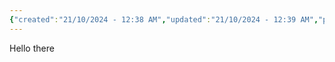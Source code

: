 ```yaml
---
{"created":"21/10/2024 - 12:38 AM","updated":"21/10/2024 - 12:39 AM","publish":true,"path":"content/index.md","permalink":"/content/index/","PassFrontmatter":true}
---
```



Hello there